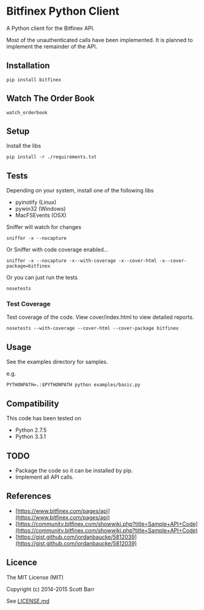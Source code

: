 # Bitfinex Python Client

A Python client for the Bitfinex API.

Most of the unauthenticated calls have been implemented.  It is planned to
implement the remainder of the API.

## Installation

    pip install bitfinex


## Watch The Order Book

    watch_orderbook

## Setup

Install the libs

    pip install -r ./requirements.txt


## Tests

Depending on your system, install one of the following libs

- pyinotify (Linux)
- pywin32 (Windows)
- MacFSEvents (OSX)

Sniffer will watch for changes

    sniffer -x --nocapture

Or Sniffer with code coverage enabled...

    sniffer -x --nocapture -x--with-coverage -x--cover-html -x--cover-package=bitfinex

Or you can just run the tests

    nosetests

### Test Coverage

Test coverage of the code. View cover/index.html to view detailed reports.

    nosetests --with-coverage --cover-html --cover-package bitfinex


## Usage

See the examples directory for samples.

e.g.

    PYTHONPATH=.:$PYTHONPATH python examples/basic.py


## Compatibility

This code has been tested on

- Python 2.7.5
- Python 3.3.1


## TODO

- Package the code so it can be installed by pip.
- Implement all API calls.


## References

- [https://www.bitfinex.com/pages/api](https://www.bitfinex.com/pages/api)
- [https://community.bitfinex.com/showwiki.php?title=Sample+API+Code](https://community.bitfinex.com/showwiki.php?title=Sample+API+Code)
- [https://gist.github.com/jordanbaucke/5812039](https://gist.github.com/jordanbaucke/5812039)

## Licence

The MIT License (MIT)

Copyright (c) 2014-2015 Scott Barr

See [LICENSE.md](LICENSE.md)
